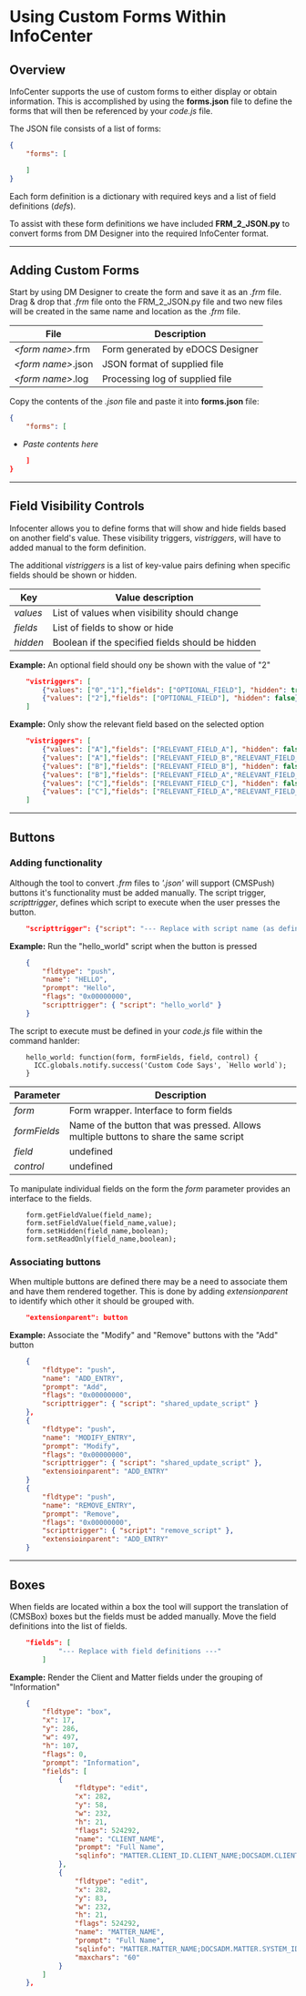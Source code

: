 # Using Custom Forms Within InfoCenter

## Overview

InfoCenter supports the use of custom forms to either display or obtain information. This is accomplished by using the **forms.json** file to define the forms that will then be referenced by your *code.js* file. 

The JSON file consists of a list of forms:
```json
{
	"forms": [

    ]
}
```

Each form definition is a dictionary with required keys and a list of field definitions (*defs*).

To assist with these form definitions we have included **FRM_2_JSON.py** to convert forms from DM Designer into the required InfoCenter format.

---

## Adding Custom Forms

Start by using DM Designer to create the form and save it as an *.frm* file. Drag & drop that *.frm* file onto the FRM_2_JSON.py file and two new files will be created in the same name and location as the *.frm* file.

| File                  | Description |
| --------------------- | ----------- |
| *\<form name>*.frm    | Form generated by eDOCS Designer  |
| *\<form name>*.json   | JSON format of supplied file      |
| *\<form name>*.log    | Processing log of supplied file   |

Copy the contents of the *.json* file and paste it into **forms.json** file:
```JSON
{
	"forms": [
```

- *Paste contents here*

```JSON
    ]
}
```

---

## Field Visibility Controls

Infocenter allows you to define forms that will show and hide fields based on another field's value. These visibility triggers, *vistriggers*, will have to added manual to the form definition.

The additional *vistriggers* is a list of key-value pairs defining when specific fields should be shown or hidden.


| Key      | Value description                                  |
| -------- | -------------------------------------------------- |
| *values* | List of values when visibility should change       |
| *fields* | List of fields to show or hide                     |
| *hidden* | Boolean if the specified fields should be hidden   |


**Example:** An optional field should ony be shown with the value of "2"
```JSON
    "vistriggers": [
        {"values": ["0","1"],"fields": ["OPTIONAL_FIELD"], "hidden": true},
        {"values": ["2"],"fields": ["OPTIONAL_FIELD"], "hidden": false}
    ]
```

**Example:** Only show the relevant field based on the selected option
```JSON
    "vistriggers": [
        {"values": ["A"],"fields": ["RELEVANT_FIELD_A"], "hidden": false},
        {"values": ["A"],"fields": ["RELEVANT_FIELD_B","RELEVANT_FIELD_C"], "hidden": true},
        {"values": ["B"],"fields": ["RELEVANT_FIELD_B"], "hidden": false},
        {"values": ["B"],"fields": ["RELEVANT_FIELD_A","RELEVANT_FIELD_C"], "hidden": true},
        {"values": ["C"],"fields": ["RELEVANT_FIELD_C"], "hidden": false},
        {"values": ["C"],"fields": ["RELEVANT_FIELD_A","RELEVANT_FIELD_B"], "hidden": true}
    ]
```

---

## Buttons

### Adding functionality

Although the tool to convert *.frm* files to *'.json'* will support (CMSPush) buttons it's functionality must be added manually. The script trigger, *scripttrigger*, defines which script to execute when the user presses the button.
```JSON
    "scripttrigger": {"script": "--- Replace with script name (as defined in code.js) ---"}
```

**Example:** Run the "hello_world" script when the button is pressed
```JSON
    {
        "fldtype": "push",
        "name": "HELLO",
        "prompt": "Hello",
        "flags": "0x00000000",
        "scripttrigger": { "script": "hello_world" }
    }
```

The script to execute must be defined in your *code.js* file within the command hanlder:
```JS
	hello_world: function(form, formFields, field, control) {
      ICC.globals.notify.success('Custom Code Says', `Hello world`);
    }
```
| Parameter      | Description                                                                              |
| -------------- | ---------------------------------------------------------------------------------------- |
| *form*         | Form wrapper. Interface to form fields                                                   |
| *formFields*   | Name of the button that was pressed. Allows multiple buttons to share the same script    |
| *field*        | undefined                                                                                |
| *control*      | undefined                                                                                |

To manipulate individual fields on the form the *form* parameter provides an interface to the fields.
```JS
    form.getFieldValue(field_name);
    form.setFieldValue(field_name,value);
    form.setHidden(field_name,boolean);
    form.setReadOnly(field_name,boolean);
```

### Associating buttons

When multiple buttons are defined there may be a need to associate them and have them rendered together. This is done by adding *extensionparent* to identify which other it should be grouped with.
```JSON
    "extensionparent": button
```

**Example:** Associate the "Modify" and "Remove" buttons with the "Add" button
```JSON
    {
        "fldtype": "push",
        "name": "ADD_ENTRY",
        "prompt": "Add",
        "flags": "0x00000000",
        "scripttrigger": { "script": "shared_update_script" }
    },
    {
        "fldtype": "push",
        "name": "MODIFY_ENTRY",
        "prompt": "Modify",
        "flags": "0x00000000",
        "scripttrigger": { "script": "shared_update_script" },
        "extensioinparent": "ADD_ENTRY"
    }
    {
        "fldtype": "push",
        "name": "REMOVE_ENTRY",
        "prompt": "Remove",
        "flags": "0x00000000",
        "scripttrigger": { "script": "remove_script" },
        "extensioinparent": "ADD_ENTRY"
    }
```

---

## Boxes

When fields are located within a box the tool will support the translation of (CMSBox) boxes but the fields must be added manually. Move the field definitions into the list of fields.
```JSON
    "fields": [
            "--- Replace with field definitions ---"
        ]
```
**Example:** Render the Client and Matter fields under the grouping of "Information"
```JSON
    {
        "fldtype": "box",
        "x": 17,
        "y": 286,
        "w": 497,
        "h": 107,
        "flags": 0,
        "prompt": "Information",
        "fields": [
            {
                "fldtype": "edit",
                "x": 282,
                "y": 58,
                "w": 232,
                "h": 21,
                "flags": 524292,
                "name": "CLIENT_NAME",
                "prompt": "Full Name",
                "sqlinfo": "MATTER.CLIENT_ID.CLIENT_NAME;DOCSADM.CLIENT.SYSTEM_ID"
            },
            {
                "fldtype": "edit",
                "x": 282,
                "y": 83,
                "w": 232,
                "h": 21,
                "flags": 524292,
                "name": "MATTER_NAME",
                "prompt": "Full Name",
                "sqlinfo": "MATTER.MATTER_NAME;DOCSADM.MATTER.SYSTEM_ID",
                "maxchars": "60"
            }
        ]
    },
```